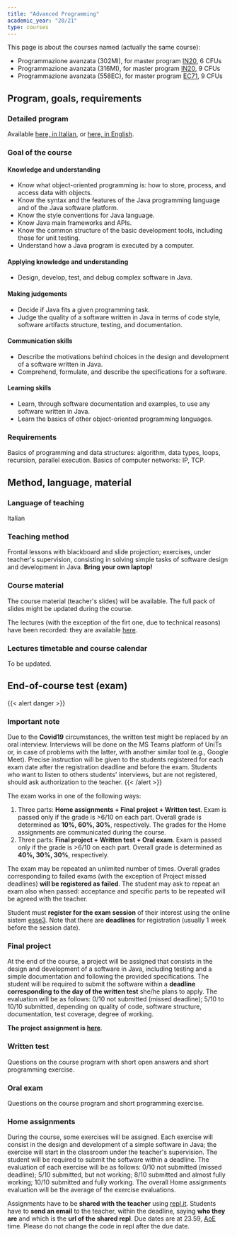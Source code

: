 ```yaml
---
title: "Advanced Programming"
academic_year: "20/21"
type: courses
---
```


This page is about the courses named (actually the same course):
- Programmazione avanzata (302MI), for master program [IN20](https://corsi.units.it/IN20/descrizione-corso), 6 CFUs
- Programmazione avanzata (316MI), for master program [IN20](https://corsi.units.it/IN20/descrizione-corso), 9 CFUs
- Programmazione avanzata (558EC), for master program [EC71](https://corsi.units.it/EC71/descrizione-corso), 9 CFUs

## Program, goals, requirements

### Detailed program
Available [here, in Italian](https://corsi.units.it/in20/modulo/programmazione-avanzata-316mi-2020-in205-ord-2016-informatica), or [here, in English](https://corsi.units.it/en/in20/teaching-unit/316mi-2020-in205-ord-2016-informatica).

### Goal of the course

#### Knowledge and understanding
- Know what object-oriented programming is: how to store, process, and access data with objects.
- Know the syntax and the features of the Java programming language and of the Java software platform.
- Know the style conventions for Java language.
- Know Java main frameworks and APIs.
- Know the common structure of the basic development tools, including those for unit testing.
- Understand how a Java program is executed by a computer.

#### Applying knowledge and understanding
- Design, develop, test, and debug complex software in Java.

#### Making judgements
- Decide if Java fits a given programming task.
- Judge the quality of a software written in Java in terms of code style, software artifacts structure, testing, and documentation.

#### Communication skills
- Describe the motivations behind choices in the design and development of a software written in Java.
- Comprehend, formulate, and describe the specifications for a software.

#### Learning skills
- Learn, through software documentation and examples, to use any software written in Java.
- Learn the basics of other object-oriented programming languages.

### Requirements
Basics of programming and data structures: algorithm, data types, loops, recursion, parallel execution.
Basics of computer networks: IP, TCP.

## Method, language, material

### Language of teaching
Italian

### Teaching method
Frontal lessons with blackboard and slide projection; exercises, under teacher's supervision, consisting in solving simple tasks of software design and development in Java.
**Bring your own laptop!**

### Course material
The course material (teacher's slides) will be available.
The full pack of slides might be updated during the course.

The lectures (with the exception of the firt one, due to technical reasons) have been recorded: they are available [here](https://youtube.com/playlist?list=PLTYLIjLghlitd4re0KtZq8nof7XsRFRTq).

### Lectures timetable and course calendar
To be updated.

## End-of-course test (exam)
{{< alert danger >}}
### Important note
Due to the **Covid19** circumstances, the written test might be replaced by an oral interview.
Interviews will be done on the MS Teams platform of UniTs or, in case of problems with the latter, with another similar tool (e.g., Google Meet).
Precise instruction will be given to the students registered for each exam date after the registration deadline and before the exam.
Students who want to listen to others students' interviews, but are not registered, should ask authorization to the teacher.
{{< /alert >}}

The exam works in one of the following ways:
1. Three parts: **Home assignments + Final project + Written test**.
Exam is passed only if the grade is >6/10 on each part. Overall grade is determined as **10%, 60%, 30%**, respectively.
The grades for the Home assignments are communicated during the course.
2. Three parts: **Final project + Written test + Oral exam**.
Exam is passed only if the grade is >6/10 on each part.
Overall grade is determined as **40%, 30%, 30%**, respectively.

The exam may be repeated an unlimited number of times.
Overall grades corresponding to failed exams (with the exception of Project missed deadlines) **will be registered as failed**.
The student may ask to repeat an exam also when passed: acceptance and specific parts to be repeated will be agreed with the teacher.

Student must **register for the exam session** of their interest using the online sistem [esse3](https://esse3.units.it/).
Note that there are **deadlines** for registration (usually 1 week before the session date).

### Final project
At the end of the course, a project will be assigned that consists in the design and development of a software in Java, including testing and a simple documentation and following the provided specifications.
The student will be required to submit the software within a **deadline corresponding to the day of the written test** she/he plans to apply.
The evaluation will be as follows: 0/10 not submitted (missed deadline); 5/10 to 10/10 submitted, depending on quality of code, software structure, documentation, test coverage, degree of working.

**The project assignment is [here](project/)**.

### Written test
Questions on the course program with short open answers and short programming exercise.

### Oral exam
Questions on the course program and short programming exercise.

### Home assignments
During the course, some exercises will be assigned.
Each exercise will consist in the design and development of a simple software in Java; the exercise will start in the classroom under the teacher's supervision.
The student will be required to submit the software within a deadline.
The evaluation of each exercise will be as follows: 0/10 not submitted (missed deadline); 5/10 submitted, but not working; 8/10 submitted and almost fully working; 10/10 submitted and fully working.
The overall Home assignments evaluation will be the average of the exercise evaluations.

Assignments have to be **shared with the teacher** using [repl.it](http://repl.it/).
Students have to **send an email** to the teacher, within the deadline, saying **who they are** and which is the **url of the shared repl**.
Due dates are at 23.59, [AoE](https://en.wikipedia.org/wiki/Anywhere_on_Earth) time.
Please do not change the code in repl after the due date.
